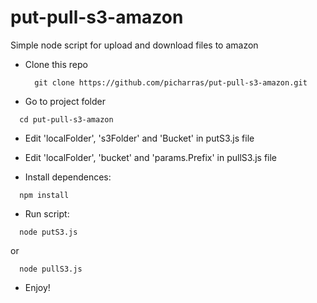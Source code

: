 # put-pull-s3-amazon
Simple node script for upload and download files to amazon

- Clone this repo
  ```
    git clone https://github.com/picharras/put-pull-s3-amazon.git
  ```

- Go to project folder
```
  cd put-pull-s3-amazon
```

- Edit 'localFolder', 's3Folder' and 'Bucket' in putS3.js file
- Edit 'localFolder', 'bucket' and 'params.Prefix' in pullS3.js file

- Install dependences:
```
  npm install
```

- Run script:
```
  node putS3.js
```
  or
```
  node pullS3.js
```

- Enjoy!
